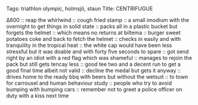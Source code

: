 Tags: triathlon olympic, holmsjö, staun
Title: CENTRIFUGUE
  
∆600 :: reap the whirlwind ::  cough fried stamp :: a small imodium with the overnight to get things in solid state :: packs all in a plastic bucket but forgets the helmet :: which means no returns at biltema :: burger sweet potatoes coke and back to fetch the helmet :: checks in easily and with tranquility in the tropical heat :: the white cap would have been less stressful but it was doable and with forty five seconds to spare :: got send right by an idiot with a red flag which was shameful :: manages to rejoin the pack but still gets tencay less :: good tee two and a decent run to get a good final time albeit not  valid :: decline the medal but gets it anyway :: drives home to the ready bbq with beers but without the wetsuit :: to town for carrousel and human behaviour study :: people who try to avoid bumping with bumping cars :: remember not to greet a police officer on duty with a kiss next time 
